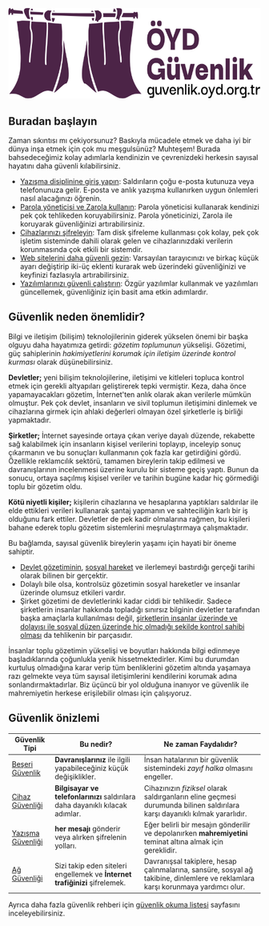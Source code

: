 ![ÖYD Güvenlik](README/guvenlik_logo.svg "ÖYD Güvenlik")

## Buradan başlayın

Zaman sıkıntısı mı çekiyorsunuz? Baskıyla mücadele etmek ve daha iyi bir dünya inşa etmek için çok mu meşgulsünüz? Muhteşem! Burada bahsedeceğimiz kolay adımlarla kendinizin ve çevrenizdeki herkesin sayısal hayatını daha güvenli kılabilirsiniz.

* [Yazışma disiplinine giriş yapın](./beseri_guvenlik/mesaj_disiplini.md): Saldırıların çoğu e-posta kutunuza veya telefonunuza gelir. E-posta ve anlık yazışma kullanırken uygun önlemleri nasıl alacağınızı öğrenin.
* [Parola yöneticisi ve Zarola kullanın](./beseri_guvenlik/parolalar.md): Parola yöneticisi kullanarak kendinizi pek çok tehlikeden koruyabilirsiniz. Parola yöneticinizi, Zarola ile koruyarak güvenliğinizi artırabilirsiniz.
* [Cihazlarınızı şifreleyin](./cihaz_guvenligi/cihaz_sifreleme.md): Tam disk şifreleme kullanması çok kolay, pek çok işletim sisteminde dahili olarak gelen ve cihazlarınızdaki verilerin korunmasında çok etkili bir sistemdir.
* [Web sitelerini daha güvenli gezin](./ag_guvenligi/guvenli_web_gezintisi.md): Varsayılan tarayıcınızı ve birkaç küçük ayarı değiştirip iki-üç eklenti kurarak web üzerindeki güvenliğinizi ve keyfinizi fazlasıyla artırabilirsiniz.
* [Yazılımlarınızı güvenli çalıştırın](./cihaz_guvenligi/yazilim_guvenligi.md): Özgür yazılımlar kullanmak ve yazılımları güncellemek, güvenliğiniz için basit ama etkin adımlardır.


## Güvenlik neden önemlidir?

Bilgi ve iletişim (bilişim) teknolojilerinin giderek yükselen önemi bir başka olguyu daha hayatımıza getirdi: *gözetim toplumunun* yükselişi. Gözetimi, güç sahiplerinin _hakimiyetlerini korumak için iletişim üzerinde kontrol kurması_ olarak düşünebilirsiniz.

**Devletler;** yeni bilişim teknolojilerine, iletişimi ve kitleleri topluca kontrol etmek için gerekli altyapıları geliştirerek tepki vermiştir. Keza, daha önce yapamayacakları gözetim, İnternet'ten anlık olarak akan verilerle mümkün olmuştur. Pek çok devlet, insanların ve sivil toplumun iletişimini dinlemek ve cihazlarına girmek için ahlaki değerleri olmayan özel şirketlerle iş birliği yapmaktadır.

**Şirketler;** İnternet sayesinde ortaya çıkan veriye dayalı düzende, rekabette sağ kalabilmek için insanların kişisel verilerini toplayıp, inceleyip sonuç çıkarmanın ve bu sonuçları kullanmanın çok fazla kar getirdiğini gördü. Özellikle reklamcılık sektörü, tamamen bireylerin takip edilmesi ve davranışlarının incelenmesi üzerine kurulu bir sisteme geçiş yaptı. Bunun da sonucu, ortaya saçılmış kişisel veriler ve tarihin bugüne kadar hiç görmediği toplu bir gözetim oldu.

**Kötü niyetli kişiler;** kişilerin cihazlarına ve hesaplarına yaptıkları saldırılar ile elde ettikleri verileri kullanarak şantaj yapmanın ve sahteciliğin karlı bir iş olduğunu fark ettiler. Devletler de pek kadir olmalarına rağmen, bu kişileri bahane ederek toplu gözetim sistemlerini meşrulaştırmaya çalışmaktadır.

Bu bağlamda, sayısal güvenlik bireylerin yaşamı için hayati bir öneme sahiptir.

* [Devlet gözetiminin](https://en.wikipedia.org/wiki/Stasi), [sosyal hareket](https://en.wikipedia.org/wiki/COINTELPRO) ve ilerlemeyi bastırdığı gerçeği tarihi olarak bilinen bir gerçektir.
* Dolaylı bile olsa, kontrolsüz gözetimin sosyal hareketler ve insanlar üzerinde olumsuz etkileri vardır.
* Şirket gözetimi de devletlerinki kadar ciddi bir tehlikedir. Sadece şirketlerin insanlar hakkında topladığı sınırsız bilginin devletler tarafından başka amaçlarla kullanılması değil, [şirketlerin insanlar üzerinde ve dolayısı ile sosyal düzen üzerinde hiç olmadığı şekilde kontrol sahibi olması](https://en.wikipedia.org/wiki/Facebook%E2%80%93Cambridge_Analytica_data_scandal) da tehlikenin bir parçasıdır.

İnsanlar toplu gözetimin yükselişi ve boyutları hakkında bilgi edinmeye başladıklarında çoğunlukla yenik hissetmektedirler. Kimi bu durumdan kurtuluş olmadığına karar verip tüm benliklerini gözetim altında yaşamaya razı gelmekte veya tüm sayısal iletişimlerini kendilerini korumak adına sonlandırmaktadırlar. Biz üçüncü bir yol olduğuna inanıyor ve güvenlik ile mahremiyetin herkese erişilebilir olması için çalışıyoruz.


## Güvenlik önizlemi

|Güvenlik Tipi|Bu nedir?|Ne zaman Faydalıdır?|
|--- |--- |--- |
|[Beşeri Güvenlik](./beseri_guvenlik)|**Davranışlarınız** ile ilgili yapabileceğiniz küçük değişiklikler.|İnsan hatalarının bir güvenlik sistemindeki *zayıf halka* olmasını engeller.|
|[Cihaz Güvenliği](./cihaz_guvenligi)|**Bilgisayar ve telefonlarınızı** saldırılara daha dayanıklı kılacak adımlar.|Cihazınızın *fiziksel* olarak saldırganların eline geçmesi durumunda bilinen saldırılara karşı dayanıklı kılmak yararlıdır.|
|[Yazışma Güvenliği](./yazisma_guvenligi)|**her mesajı** gönderir veya alırken şifrelenin yolları.|Eğer belirli bir mesajın gönderilir ve depolanırken **mahremiyetini** teminat altına almak için gereklidir.|
|[Ağ Güvenliği](./ag_guvenligi)|Sizi takip eden siteleri engellemek ve **İnternet trafiğinizi** şifrelemek.|Davranışsal takiplere, hesap çalınmalarına, sansüre, sosyal ağ takibine, dinlemlere ve reklamlara karşı korunmaya yardımcı olur.|

Ayrıca daha fazla güvenlik rehberi için [güvenlik okuma listesi](./resources.md) sayfasını inceleyebilirsiniz.
